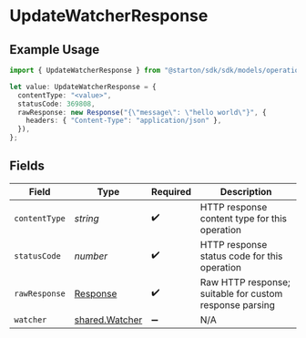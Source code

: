 # UpdateWatcherResponse

## Example Usage

```typescript
import { UpdateWatcherResponse } from "@starton/sdk/sdk/models/operations";

let value: UpdateWatcherResponse = {
  contentType: "<value>",
  statusCode: 369808,
  rawResponse: new Response("{\"message\": \"hello world\"}", {
    headers: { "Content-Type": "application/json" },
  }),
};
```

## Fields

| Field                                                                 | Type                                                                  | Required                                                              | Description                                                           |
| --------------------------------------------------------------------- | --------------------------------------------------------------------- | --------------------------------------------------------------------- | --------------------------------------------------------------------- |
| `contentType`                                                         | *string*                                                              | :heavy_check_mark:                                                    | HTTP response content type for this operation                         |
| `statusCode`                                                          | *number*                                                              | :heavy_check_mark:                                                    | HTTP response status code for this operation                          |
| `rawResponse`                                                         | [Response](https://developer.mozilla.org/en-US/docs/Web/API/Response) | :heavy_check_mark:                                                    | Raw HTTP response; suitable for custom response parsing               |
| `watcher`                                                             | [shared.Watcher](../../../sdk/models/shared/watcher.md)               | :heavy_minus_sign:                                                    | N/A                                                                   |